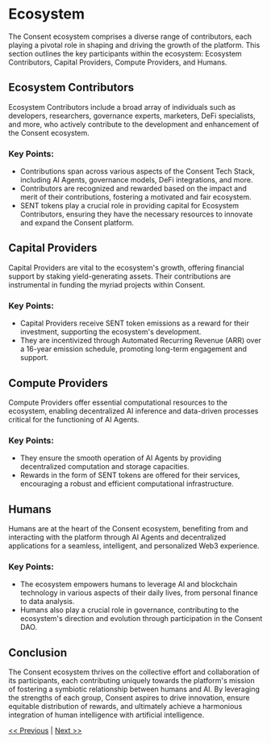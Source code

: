 # Ecosystem

The Consent ecosystem comprises a diverse range of contributors, each playing a pivotal role in shaping and driving the growth of the platform. This section outlines the key participants within the ecosystem: Ecosystem Contributors, Capital Providers, Compute Providers, and Humans.

## Ecosystem Contributors

Ecosystem Contributors include a broad array of individuals such as developers, researchers, governance experts, marketers, DeFi specialists, and more, who actively contribute to the development and enhancement of the Consent ecosystem.

### Key Points:

- Contributions span across various aspects of the Consent Tech Stack, including AI Agents, governance models, DeFi integrations, and more.
- Contributors are recognized and rewarded based on the impact and merit of their contributions, fostering a motivated and fair ecosystem.
- SENT tokens play a crucial role in providing capital for Ecosystem Contributors, ensuring they have the necessary resources to innovate and expand the Consent platform.

## Capital Providers

Capital Providers are vital to the ecosystem's growth, offering financial support by staking yield-generating assets. Their contributions are instrumental in funding the myriad projects within Consent.

### Key Points:

- Capital Providers receive SENT token emissions as a reward for their investment, supporting the ecosystem's development.
- They are incentivized through Automated Recurring Revenue (ARR) over a 16-year emission schedule, promoting long-term engagement and support.

## Compute Providers

Compute Providers offer essential computational resources to the ecosystem, enabling decentralized AI inference and data-driven processes critical for the functioning of AI Agents.

### Key Points:

- They ensure the smooth operation of AI Agents by providing decentralized computation and storage capacities.
- Rewards in the form of SENT tokens are offered for their services, encouraging a robust and efficient computational infrastructure.

## Humans

Humans are at the heart of the Consent ecosystem, benefiting from and interacting with the platform through AI Agents and decentralized applications for a seamless, intelligent, and personalized Web3 experience.

### Key Points:

- The ecosystem empowers humans to leverage AI and blockchain technology in various aspects of their daily lives, from personal finance to data analysis.
- Humans also play a crucial role in governance, contributing to the ecosystem's direction and evolution through participation in the Consent DAO.

## Conclusion

The Consent ecosystem thrives on the collective effort and collaboration of its participants, each contributing uniquely towards the platform's mission of fostering a symbiotic relationship between humans and AI. By leveraging the strengths of each group, Consent aspires to drive innovation, ensure equitable distribution of rewards, and ultimately achieve a harmonious integration of human intelligence with artificial intelligence.

[<< Previous](introduction.md) | [Next >>](technical_architecture.md)

